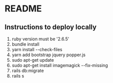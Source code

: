 # README

## Instructions to deploy locally

1. ruby version must be '2.6.5'
2. bundle install
3. yarn install --check-files
4. yarn add bootstrap jquery popper.js
5. sudo apt-get update
6. sudo apt-get install imagemagick --fix-missing
7. rails db:migrate
8. rails s
